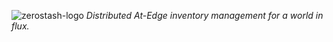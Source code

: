 ![zerostash-logo](https://user-images.githubusercontent.com/1117052/230827795-7df1f6f0-b086-466f-a86d-e8eda981de74.svg)
_Distributed At-Edge inventory management for a world in flux._
